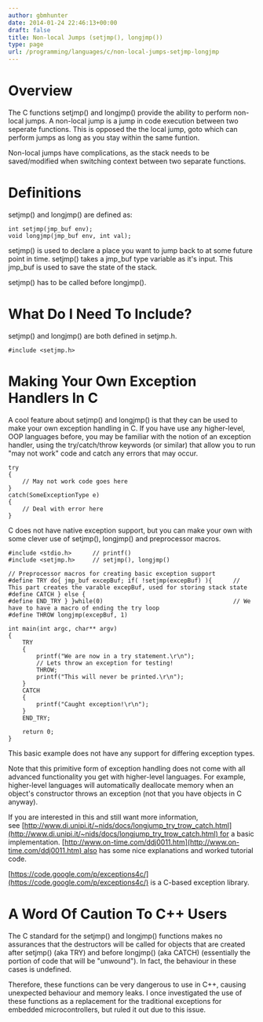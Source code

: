 ```yaml
---
author: gbmhunter
date: 2014-01-24 22:46:13+00:00
draft: false
title: Non-local Jumps (setjmp(), longjmp())
type: page
url: /programming/languages/c/non-local-jumps-setjmp-longjmp
---
```


# Overview




The C functions setjmp() and longjmp() provide the ability to perform non-local jumps. A non-local jump is a jump in code execution between two seperate functions. This is opposed the the local jump, goto which can perform jumps as long as you stay within the same funtion.




Non-local jumps have complications, as the stack needs to be saved/modified when switching context between two separate functions.




# Definitions




setjmp() and longjmp() are defined as:



    
    int setjmp(jmp_buf env);
    void longjmp(jmp_buf env, int val);
    




setjmp() is used to declare a place you want to jump back to at some future point in time. setjmp() takes a jmp_buf type variable as it's input. This jmp_buf is used to save the state of the stack.




setjmp() has to be called before longjmp().




# What Do I Need To Include?




setjmp() and longjmp() are both defined in setjmp.h.



    
    #include <setjmp.h>
    




# Making Your Own Exception Handlers In C




A cool feature about setjmp() and longjmp() is that they can be used to make your own exception handling in C. If you have use any higher-level, OOP languages before, you may be familiar with the notion of an exception handler, using the try/catch/throw keywords (or similar) that allow you to run "may not work" code and catch any errors that may occur.



    
    try
    {
    	// May not work code goes here
    }
    catch(SomeExceptionType e)
    {
    	// Deal with error here
    }
    




C does not have native exception support, but you can make your own with some clever use of setjmp(), longjmp() and preprocessor macros.



    
    #include <stdio.h>		// printf()
    #include <setjmp.h>		// setjmp(), longjmp()
    
    // Preprocessor macros for creating basic exception support
    #define TRY do{ jmp_buf excepBuf; if( !setjmp(excepBuf) ){		// This part creates the varable excepBuf, used for storing stack state
    #define CATCH } else {
    #define END_TRY } }while(0)										// We have to have a macro of ending the try loop 
    #define THROW longjmp(excepBuf, 1)
    
    int main(int argc, char** argv)
    {
    	TRY
    	{
    		printf("We are now in a try statement.\r\n");
    		// Lets throw an exception for testing!
    		THROW;
    		printf("This will never be printed.\r\n");
    	}
    	CATCH
    	{
    		printf("Caught exception!\r\n");
    	}
    	END_TRY;
    
    	return 0;
    }
    




This basic example does not have any support for differing exception types.




Note that this primitive form of exception handling does not come with all advanced functionality you get with higher-level languages. For example, higher-level languages will automatically deallocate memory when an object's constructor throws an exception (not that you have objects in C anyway).




If you are interested in this and still want more information, see [http://www.di.unipi.it/~nids/docs/longjump_try_trow_catch.html](http://www.di.unipi.it/~nids/docs/longjump_try_trow_catch.html) for a basic implementation. [http://www.on-time.com/ddj0011.htm](http://www.on-time.com/ddj0011.htm) also has some nice explanations and worked tutorial code.




[https://code.google.com/p/exceptions4c/](https://code.google.com/p/exceptions4c/) is a C-based exception library.




# A Word Of Caution To C++ Users




The C standard for the setjmp() and longjmp() functions makes no assurances that the destructors will be called for objects that are created after setjmp() (aka TRY) and before longjmp() (aka CATCH) (essentially the portion of code that will be "unwound"). In fact, the behaviour in these cases is undefined. 




Therefore, these functions can be very dangerous to use in C++, causing unexpected behaviour and memory leaks. I once investigated the use of these functions as a replacement for the traditional exceptions for embedded microcontrollers, but ruled it out due to this issue.
